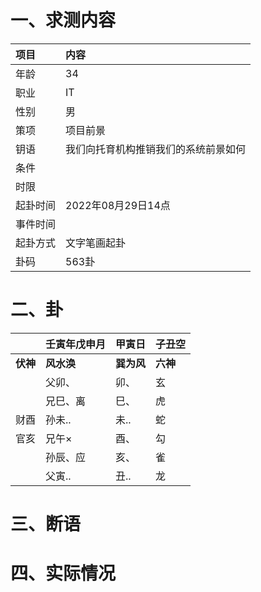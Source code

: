 # 一、求测内容
|项目|内容|
|:-|:-|
|年龄|34|
|职业|IT|
|性别|男|
|策项|项目前景|
|钥语|我们向托育机构推销我们的系统前景如何|
|条件||
|时限||
|起卦时间|2022年08月29日14点|
|事件时间||
|起卦方式|文字笔画起卦|
|卦码|563卦|

# 二、卦
||壬寅年戊申月|甲寅日|子丑空|
|:-|:-|:-|:-|
|**伏神**|**风水涣**|**巽为风**|**六神**|
||父卯、|卯、|玄|
||兄巳、离|巳、|虎|
|财酉|孙未..|未..|蛇|
|官亥|兄午×|酉、|勾|
||孙辰、应|亥、|雀|
||父寅..|丑..|龙|


# 三、断语

# 四、实际情况